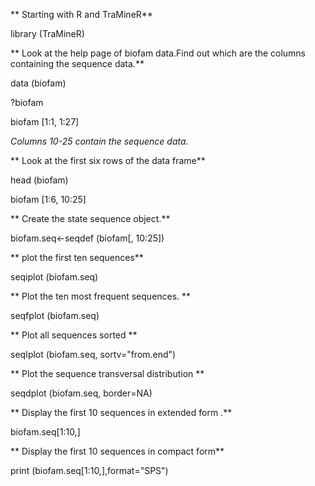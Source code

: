 ** Starting with R and TraMineR**

library (TraMineR)

** Look at the help page of biofam data.Find out which are the columns containing the sequence data.**

data (biofam)

?biofam

biofam [1:1, 1:27]

*Columns 10-25 contain the sequence data.*


** Look at the first six rows of the data frame**

head (biofam)

biofam [1:6, 10:25]

** Create the state sequence object.**

biofam.seq<-seqdef (biofam[, 10:25])

** plot the first ten sequences**

seqiplot (biofam.seq)

** Plot the ten most frequent sequences. **

seqfplot (biofam.seq)

** Plot all sequences sorted **

seqIplot (biofam.seq, sortv="from.end")

** Plot the sequence transversal distribution **

seqdplot (biofam.seq, border=NA)

** Display the first 10 sequences in extended form .**

biofam.seq[1:10,]

** Display the first 10 sequences in compact form**

print (biofam.seq[1:10,],format="SPS")
